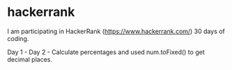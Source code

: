 # hackerrank

I am participating in HackerRank (https://www.hackerrank.com/) 30 days of coding.

Day 1 - 
Day 2 - Calculate percentages and used num.toFixed() to get decimal places.
